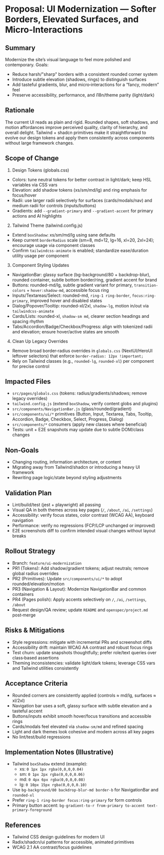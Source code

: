 # Proposal: UI Modernization — Softer Borders, Elevated Surfaces, and Micro‑Interactions

## Summary

Modernize the site’s visual language to feel more polished and contemporary. Goals:

- Reduce harsh/"sharp" borders with a consistent rounded corner system
- Introduce subtle elevation (shadows, rings) to distinguish surfaces
- Add tasteful gradients, blur, and micro‑interactions for a “fancy, modern” feel
- Preserve accessibility, performance, and i18n/theme parity (light/dark)

## Rationale

The current UI reads as plain and rigid. Rounded shapes, soft shadows, and motion affordances improve perceived quality, clarity of hierarchy, and overall delight. Tailwind + shadcn primitives make it straightforward to evolve our design tokens and apply them consistently across components without large framework changes.

## Scope of Change

1. Design Tokens (globals.css)

- Colors: tune neutral tokens for better contrast in light/dark; keep HSL variables via CSS vars
- Elevation: add shadow tokens (xs/sm/md/lg) and ring emphasis for focus/hover
- Radii: use larger radii selectively for surfaces (cards/modals/nav) and medium radii for controls (inputs/buttons)
- Gradients: add `--gradient-primary` and `--gradient-accent` for primary actions and AI highlights

2. Tailwind Theme (tailwind.config.js)

- Extend `boxShadow`: xs/sm/md/lg using sane defaults
- Keep current `borderRadius` scale (sm=8, md=12, lg=16, xl=20, 2xl=24); encourage usage via component classes
- Confirm `tailwindcss-animate` is enabled; standardize ease/duration utility usage per component

3. Component Styling Updates

- NavigationBar: glassy surface (bg-background/80 + backdrop-blur), rounded container, subtle bottom border/ring, gradient accent for brand
- Buttons: rounded-md/lg, subtle gradient variant for primary, `transition-colors` + `hover:shadow-md`, accessible focus ring
- Inputs/Textareas/Select: rounded-md, `ring-1 ring-border`, `focus:ring-primary`, improved hover and disabled states
- Dialog/Popover/Tooltip: rounded-xl/2xl, `shadow-lg`, motion in/out via `tailwindcss-animate`
- Cards/Lists: rounded-xl, `shadow-sm md`, clearer section headings and spacing rhythm
- Tabs/Accordion/Badge/Checkbox/Progress: align with tokenized radii and elevation; ensure hover/active states are smooth

4. Clean Up Legacy Overrides

- Remove broad border‑radius overrides in `globals.css` (NextUI/HeroUI leftover selectors) that enforce `border-radius: 12px !important;`
- Rely on Tailwind classes (e.g., `rounded-lg`, `rounded-xl`) per component for precise control

## Impacted Files

- `src/pages/globals.css` (tokens: radius/gradients/shadows; remove legacy overrides)
- `tailwind.config.js` (extend `boxShadow`, verify content globs and plugins)
- `src/components/NavigationBar.js` (glass/rounded/gradient)
- `src/components/ui/*` primitives (Button, Input, Textarea, Tabs, Tooltip, Accordion, Badge, Checkbox, Select, Progress, Dialog)
- `src/components/*` consumers (apply new classes where beneficial)
- Tests: unit + E2E snapshots may update due to subtle DOM/class changes

## Non‑Goals

- Changing routing, information architecture, or content
- Migrating away from Tailwind/shadcn or introducing a heavy UI framework
- Rewriting page logic/state beyond styling adjustments

## Validation Plan

- Lint/build/test (jest + playwright) all passing
- Visual QA in both themes across key pages (`/`, `/about`, `/ai`, `/settings`)
- Accessibility: verify focus states, color contrast (WCAG AA), keyboard navigation
- Performance: verify no regressions (FCP/LCP unchanged or improved)
- E2E screenshots diff to confirm intended visual changes without layout breaks

## Rollout Strategy

- Branch: `feature/ui-modernization`
- PR1 (Tokens): Add shadow/gradient tokens; adjust neutrals; remove global radius overrides
- PR2 (Primitives): Update `src/components/ui/*` to adopt rounded/elevation/motion
- PR3 (Navigation & Layout): Modernize NavigationBar and common containers
- PR4 (Pages polish): Apply accents selectively on `/`, `/ai`, `/settings`, `/about`
- Request design/QA review; update `README` and `openspec/project.md` post‑merge

## Risks & Mitigations

- Style regressions: mitigate with incremental PRs and screenshot diffs
- Accessibility drift: maintain WCAG AA contrast and robust focus rings
- Test churn: update snapshots thoughtfully; prefer role/text queries over class‑based assertions
- Theming inconsistencies: validate light/dark tokens; leverage CSS vars and Tailwind utilities consistently

## Acceptance Criteria

- Rounded corners are consistently applied (controls ≈ md/lg, surfaces ≈ xl/2xl)
- Navigation bar uses a soft, glassy surface with subtle elevation and a tasteful accent
- Buttons/inputs exhibit smooth hover/focus transitions and accessible rings
- Cards/modals feel elevated via `shadow-sm/md` and refined spacing
- Light and dark themes look cohesive and modern across all key pages
- No lint/test/build regressions

## Implementation Notes (Illustrative)

- Tailwind `boxShadow` extend (example):
  - xs: `0 1px 1px rgba(0,0,0,0.04)`
  - sm: `0 1px 2px rgba(0,0,0,0.06)`
  - md: `0 4px 6px rgba(0,0,0,0.08)`
  - lg: `0 10px 15px rgba(0,0,0,0.10)`
- Use `bg-background/80 backdrop-blur-md border-b` for NavigationBar and `rounded-xl`
- Prefer `ring-1 ring-border focus:ring-primary` for form controls
- Primary button accent: `bg-gradient-to-r from-primary to-accent text-primary-foreground`

## References

- Tailwind CSS design guidelines for modern UI
- Radix/shadcn/ui patterns for accessible, animated primitives
- WCAG 2.1 AA contrast/focus guidelines